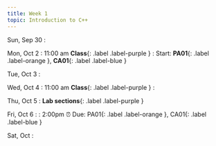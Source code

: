 ```yaml
---
title: Week 1
topic: Introduction to C++
---
```

Sun, Sep 30
: [](#)

Mon, Oct 2
: 11:00 am **Class**{: .label .label-purple }
: Start: **PA01**{: .label .label-orange }, **CA01**{: .label .label-blue }

Tue, Oct 3
: [](#)

Wed, Oct 4
: 11:00 am **Class**{: .label .label-purple } 
: [](#)

Thu, Oct 5
: **Lab sections**{: .label .label-purple }

Fri, Oct 6
: [](#) : 2:00pm ⏰ Due: PA01{: .label .label-orange }, CA01{: .label .label-blue } 

Sat, Oct
: [](#)

